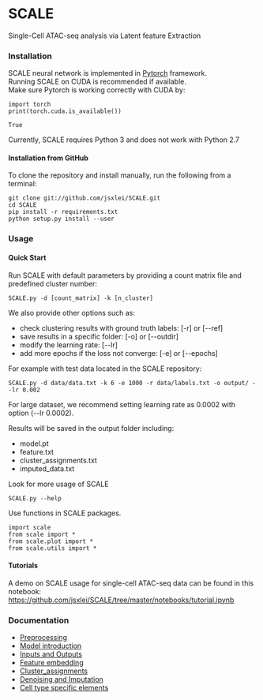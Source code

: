 # SCALE
Single-Cell ATAC-seq analysis via Latent feature Extraction

### Installation  

SCALE neural network is implemented in [Pytorch](https://pytorch.org/) framework.  
Running SCALE on CUDA is recommended if available.   
Make sure Pytorch is working correctly with CUDA by:  

	import torch
	print(torch.cuda.is_available())
	
	True
	
Currently, SCALE requires Python 3 and does not work with Python 2.7

#### Installation from GitHub

To clone the repository and install manually, run the following from a terminal:

    git clone git://github.com/jsxlei/SCALE.git
    cd SCALE
    pip install -r requirements.txt
    python setup.py install --user

### Usage

#### Quick Start

Run SCALE with default parameters by providing a count matrix file and predefined cluster number:  

	SCALE.py -d [count_matrix] -k [n_cluster]

We also provide other options such as:  
* check clustering results with ground truth labels: [-r] or [--ref]
* save results in a specific folder: [-o] or [--outdir] 
* modify the learning rate: [--lr]  
* add more epochs if the loss not converge: [-e] or [--epochs]  

For example with test data located in the SCALE repository:  

	SCALE.py -d data/data.txt -k 6 -e 1000 -r data/labels.txt -o output/ --lr 0.002
	
For large dataset, we recommend setting learning rate as 0.0002 with option (--lr 0.0002).
	
Results will be saved in the output folder including:
* model.pt
* feature.txt
* cluster_assignments.txt
* imputed_data.txt

	
Look for more usage of SCALE

	SCALE.py --help 

Use functions in SCALE packages.

	import scale
	from scale import *
	from scale.plot import *
	from scale.utils import *
    

#### Tutorials
A demo on SCALE usage for single-cell ATAC-seq data can be found in this notebook: 
https://github.com/jsxlei/SCALE/tree/master/notebooks/tutorial.ipynb


### Documentation

* [Preprocessing](docs/preprocessing.md)
* [Model introduction](docs/model_introduction.md)
* [Inputs and Outputs](docs/inputs_and_outputs.md)
* [Feature embedding](docs/feature_embedding.md)
* [Cluster_assignments](docs/cluster_assignments.md)
* [Denoising and Imputation](docs/denoising_and_imputation.md)
* [Cell type specific elements](docs/cell_type_specific_elements.md)
